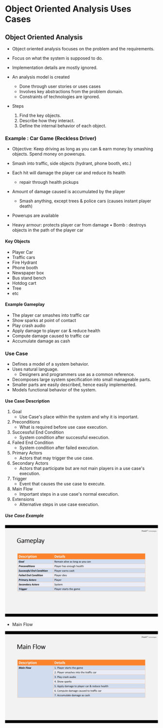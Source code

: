 # Object Oriented Analysis Uses Cases

## Object Oriented Analysis

- Object oriented analysis focuses on the problem and the requirements. 
- Focus on what the system is supposed to do. 
- Implementation details are mostly ignored.
- An analysis model is created
    - Done through user stories or uses cases
    - Involves key abstractions from the problem domain.
    - Constraints of technologies are ignored.

- Steps
    1. Find the key objects.
    2. Describe how they interact.
    3. Define the internal behavior of each object.

### Example : Car Game (Reckless Driver)
- Objective: Keep driving as long as you can & earn money by smashing objects. Spend money on powerups.

- Smash into traffic, side objects (hydrant, phone booth, etc.)

- Each hit will damage the player car and reduce its health 
    - repair through health pickups

- Amount of damage caused is accumulated by the player 
    - Smash anything, except trees & police cars (causes instant player death)

- Powerups are available

- Heavy armour: protects player car from damage • Bomb : destroys objects in the path of the player car

#### Key Objects

- Player Car
- Traffic cars
- Fire Hydrant
- Phone booth
- Newspaper box
- Bus stand bench
- Hotdog cart
- Tree
- etc

#### Example Gameplay

- The player car smashes into traffic car
- Show sparks at point of contact
- Play crash audio
- Apply damage to player car & reduce health
- Compute damage caused to traffic car
- Accumulate damage as cash

### Use Case

- Defines a model of a system behavior.
- Uses natural language.
    - Designers and programmers use as a common reference.
- Decomposes large system specification into small manageable parts.
- Smaller parts are easily described, hence easily implemented.
- Models functional behavior of the system.

#### Use Case Description

1. Goal
    - Use Case's place within the system and why it is important.
2. Preconditions
    - What is required before use case execution.
3. Successful End Condition
    - System condition after successful execution.
4. Failed End Condition
    - System condition after failed execution.
5. Primary Actors
    - Actors that may trigger the use case.
6. Secondary Actors
    - Actors that participate but are not main players in a use case's execution.
7. Trigger
    - Event that causes the use case to execute.
8. Main Flow
    - Important steps in a use case's normal execution.
9. Extensions
    - Alternative steps in use case execution.


##### Use Case Example

![Use Case Example](../public/Use-Case-Example.png)

- Main Flow

![Example Main Flow](../public/Use-Case-Example-Main-Flow.png)